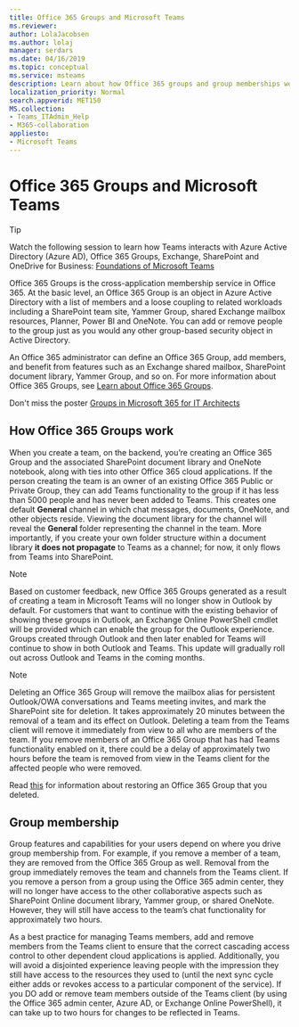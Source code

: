 ```yaml
---
title: Office 365 Groups and Microsoft Teams
ms.reviewer: 
author: LolaJacobsen
ms.author: lolaj
manager: serdars
ms.date: 04/16/2019
ms.topic: conceptual
ms.service: msteams
description: Learn about how Office 365 groups and group memberships work with Microsoft Teams.
localization_priority: Normal
search.appverid: MET150
MS.collection: 
- Teams_ITAdmin_Help
- M365-collaboration
appliesto: 
- Microsoft Teams
---
```


Office 365 Groups and Microsoft Teams
=====================================

> [!Tip]
> Watch the following session to learn how Teams interacts with Azure Active Directory (Azure AD), Office 365 Groups, Exchange, SharePoint and OneDrive for Business: [Foundations of Microsoft Teams](https://aka.ms/teams-foundations)

Office 365 Groups is the cross-application membership service in Office 365. At the basic level, an Office 365 Group is an object in Azure Active Directory with a list of members and a loose coupling to related workloads including a SharePoint team site, Yammer Group, shared Exchange mailbox resources, Planner, Power BI and OneNote. You can add or remove people to the group just as you would any other group-based security object in Active Directory.

An Office 365 administrator can define an Office 365 Group, add members, and benefit from features such as an Exchange shared mailbox, SharePoint document library, Yammer Group, and so on. For more information about Office 365 Groups, see [Learn about Office 365 Groups](https://support.office.com/article/Learn-about-Office-365-groups-b565caa1-5c40-40ef-9915-60fdb2d97fa2).

Don't miss the poster [Groups in Microsoft 365 for IT Architects](https://docs.microsoft.com/office365/enterprise/microsoft-cloud-it-architecture-resources#groups-in-microsoft-365-for-it-architects)

How Office 365 Groups work
--------------------------

When you create a team, on the backend, you’re creating an Office 365 Group and the associated SharePoint document library and OneNote notebook, along with ties into other Office 365 cloud applications. If the person creating the team is an owner of an existing Office 365 Public or Private Group, they can add Teams functionality to the group if it has less than 5000 people and has never been added to Teams. This creates one default **General** channel in which chat messages, documents, OneNote, and other objects reside. Viewing the document library for the channel will reveal the **General** folder representing the channel in the team. More importantly, if you create your own folder structure within a document library **it does not propagate** to Teams as a channel; for now, it only flows from Teams into SharePoint.

> [!NOTE]
> Based on customer feedback, new Office 365 Groups generated as a result of creating a team in Microsoft Teams will no longer show in Outlook by default. For customers that want to continue with the existing behavior of showing these groups in Outlook, an Exchange Online PowerShell cmdlet will be provided which can enable the group for the Outlook experience. Groups created through Outlook and then later enabled for Teams will continue to show in both Outlook and Teams. This update will gradually roll out across Outlook and Teams in the coming months.

> [!NOTE]
> Deleting an Office 365 Group will remove the mailbox alias for persistent Outlook/OWA conversations and Teams meeting invites, and mark the SharePoint site for deletion. It takes approximately 20 minutes between the removal of a team and its effect on Outlook. Deleting a team from the Teams client will remove it immediately from view to all who are members of the team. If you remove members of an Office 365 Group that has had Teams functionality enabled on it, there could be a delay of approximately two hours before the team is removed from view in the Teams client for the affected people who were removed.
>
>Read [this](https://support.office.com/article/Restore-a-deleted-Office-365-Group-b7c66b59-657a-4e1a-8aa0-8163b1f4eb54) for information about restoring an Office 365 Group that you deleted.

Group membership
----------------

Group features and capabilities for your users depend on where you drive group membership from. For example, if you remove a member of a team, they are removed from the Office 365 Group as well. Removal from the group immediately removes the team and channels from the Teams client. If you remove a person from a group using the Office 365 admin center, they will no longer have access to the other collaborative aspects such as SharePoint Online document library, Yammer group, or shared OneNote. However, they will still have access to the team’s chat functionality for approximately two hours.

As a best practice for managing Teams members, add and remove members from the Teams client to ensure that the correct cascading access control to other dependent cloud applications is applied. Additionally, you will avoid a disjointed experience leaving people with the impression they still have access to the resources they used to (until the next sync cycle either adds or revokes access to a particular component of the service). If you DO add or remove team members outside of the Teams client (by using the Office 365 admin center, Azure AD, or Exchange Online PowerShell), it can take up to two hours for changes to be reflected in Teams.
